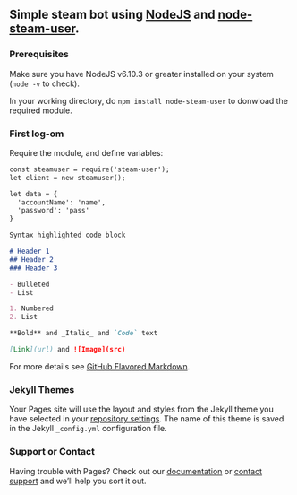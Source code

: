 ## Simple steam bot using [NodeJS](https://nodejs.org) and [node-steam-user](https://github.com/DoctorMcKay/node-steam-user).

### Prerequisites

Make sure you have NodeJS v6.10.3 or greater installed on your system (`node -v` to check).

In your working directory, do `npm install node-steam-user` to donwload the required module.

### First log-om

Require the module, and define variables:
```markdown
const steamuser = require('steam-user');
let client = new steamuser();

let data = {
  'accountName': 'name',
  'password': 'pass'
}
```

```markdown
Syntax highlighted code block

# Header 1
## Header 2
### Header 3

- Bulleted
- List

1. Numbered
2. List

**Bold** and _Italic_ and `Code` text

[Link](url) and ![Image](src)
```

For more details see [GitHub Flavored Markdown](https://guides.github.com/features/mastering-markdown/).

### Jekyll Themes

Your Pages site will use the layout and styles from the Jekyll theme you have selected in your [repository settings](https://github.com/LW2904/basic-steambot/settings). The name of this theme is saved in the Jekyll `_config.yml` configuration file.

### Support or Contact

Having trouble with Pages? Check out our [documentation](https://help.github.com/categories/github-pages-basics/) or [contact support](https://github.com/contact) and we’ll help you sort it out.
